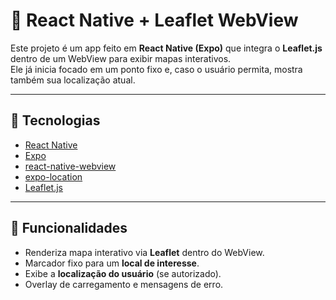 # 📍 React Native + Leaflet WebView

Este projeto é um app feito em **React Native (Expo)** que integra o **Leaflet.js** dentro de um WebView para exibir mapas interativos.  
Ele já inicia focado em um ponto fixo e, caso o usuário permita, mostra também sua localização atual.

---

## 🚀 Tecnologias
- [React Native](https://reactnative.dev/)
- [Expo](https://expo.dev/)
- [react-native-webview](https://github.com/react-native-webview/react-native-webview)
- [expo-location](https://docs.expo.dev/versions/latest/sdk/location/)
- [Leaflet.js](https://leafletjs.com/)

---

## 📌 Funcionalidades
- Renderiza mapa interativo via **Leaflet** dentro do WebView.
- Marcador fixo para um **local de interesse**.
- Exibe a **localização do usuário** (se autorizado).
- Overlay de carregamento e mensagens de erro.

